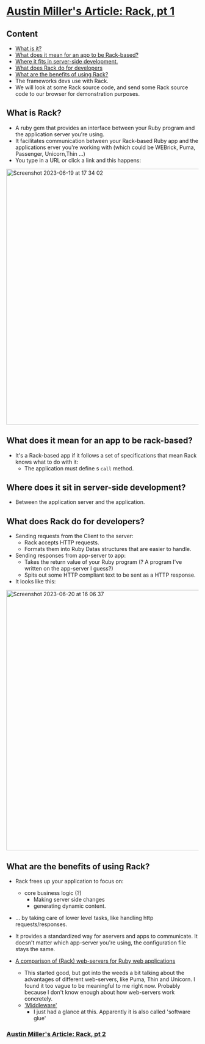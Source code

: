 # [Austin Miller's Article: Rack, pt 1](https://aumi9292.medium.com/rack-part-i-6bb268dde211)

## Content

  - [What is it?](https://github.com/SandyRodger/RB175_networked_applications/edit/main/Austin_miller_rack_article.md#what-is-rack)
  - [What does it mean for an app to be Rack-based?](https://github.com/SandyRodger/RB175_networked_applications/edit/main/Austin_miller_rack_article.md#what-does-it-mean-for-an-app-to-be-rack-based)
  - [Where it fits in server-side development.](https://github.com/SandyRodger/RB175_networked_applications/edit/main/Austin_miller_rack_article.md#where-does-it-sit-in-server-side-development)
  - [What does Rack do for developers](https://github.com/SandyRodger/RB175_networked_applications/edit/main/Austin_miller_rack_article.md#what-does-rack-do-for-developers)
  - [What are the benefits of using Rack?](https://github.com/SandyRodger/RB175_networked_applications/edit/main/Austin_miller_rack_article.md#what-are-the-benefits-of-using-rack)
  - The frameworks devs use with Rack.
  - We will look at some Rack source code, and send some Rack source code to our browser for demonstration purposes.

## What is Rack?

- A ruby gem that provides an interface between your Ruby program and the application server you're using.
- It facilitates communication between your Rack-based Ruby app and the applications erver you're working with (which could be WEBrick, Puma, Passenger, Unicorn,Thin ...)
- You type in a URL or click a link and this happens:

<img width="670" alt="Screenshot 2023-06-19 at 17 34 02" src="https://github.com/SandyRodger/RB175_networked_applications/assets/78854926/7ab61c2e-6aa7-4031-86ee-32ebc0669a1e">

## What does it mean for an app to be rack-based?

- It's a Rack-based app if it follows a set of specifications that mean Rack knows what to do with it:
  - The application must define s `call` method.

## Where does it sit in server-side development?

- Between the application server and the application.

## What does Rack do for developers?

- Sending requests from the Client to the server:
  - Rack accepts HTTP requests.
  - Formats them into Ruby Datas structures that are easier to handle.
- Sending responses from app-server to app:
  - Takes the return value of your Ruby program (? A program I've written on the app-server I guess?)
  - Spits out some HTTP compliant text to be sent as a HTTP response.
- It looks like this:

<img width="682" alt="Screenshot 2023-06-20 at 16 06 37" src="https://github.com/SandyRodger/RB175_networked_applications/assets/78854926/a48edfad-ba4b-4778-a861-707cb1216373">

## What are the benefits of using Rack?

- Rack frees up your application to focus on:
  - core business logic (?)
    - Making server side changes
    - generating dynamic content.
- ... by taking care of lower level tasks, like handling http requests/responses.
- It provides a standardized way for aservers and apps to communicate. It doesn't matter which app-server you're using, the configuration file stays the same.



- [A comparison of (Rack) web-servers for Ruby web applications](https://www.digitalocean.com/community/tutorials/a-comparison-of-rack-web-servers-for-ruby-web-applications)
    - This started good, but got into the weeds a bit talking about the advantages of different web-servers, like Puma, Thin and Unicorn. I found it too vague to be meaningful to me right now. Probably because I don't know enough about how web-servers work concretely.
   - ['Middleware'](https://en.wikipedia.org/wiki/Middleware)
     - I just had a glance at this. Apparently it is also called 'software glue'


### [Austin Miller's Article: Rack, pt 2](https://aumi9292.medium.com/rack-part-ii-5dc89e9d89d8)
